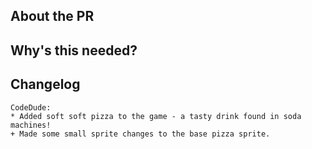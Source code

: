 <!-- The text between the arrows are comments - they will not be visible on your PR. -->

## About the PR <!-- Describe the Pull Request here. What does it change? What other things could this impact? -->



## Why's this needed? <!-- Describe why you think this should be added to the game. -->



## Changelog
<!-- If necessary, put your changelog entry below. Otherwise, please delete it.
Use * for major changes and + for minor changes. For example: -->

```
CodeDude:
* Added soft soft pizza to the game - a tasty drink found in soda machines!
+ Made some small sprite changes to the base pizza sprite.
```

